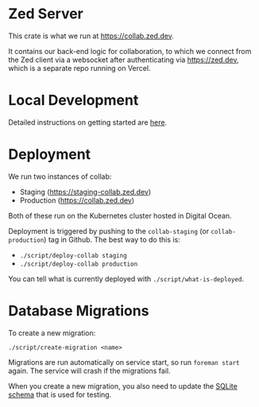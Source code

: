 # Zed Server

This crate is what we run at https://collab.zed.dev.

It contains our back-end logic for collaboration, to which we connect from the Zed client via a websocket after authenticating via https://zed.dev, which is a separate repo running on Vercel.

# Local Development

Detailed instructions on getting started are [here](https://zed.dev/docs/local-collaboration).

# Deployment

We run two instances of collab:

- Staging (https://staging-collab.zed.dev)
- Production (https://collab.zed.dev)

Both of these run on the Kubernetes cluster hosted in Digital Ocean.

Deployment is triggered by pushing to the `collab-staging` (or `collab-production`) tag in Github. The best way to do this is:

- `./script/deploy-collab staging`
- `./script/deploy-collab production`

You can tell what is currently deployed with `./script/what-is-deployed`.

# Database Migrations

To create a new migration:

```
./script/create-migration <name>
```

Migrations are run automatically on service start, so run `foreman start` again. The service will crash if the migrations fail.

When you create a new migration, you also need to update the [SQLite schema](./migrations.sqlite/20221109000000_test_schema.sql) that is used for testing.
